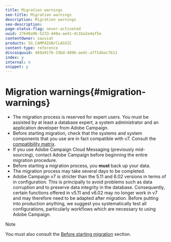 ```yaml
---
title: Migration warnings
seo-title: Migration warnings
description: Migration warnings
seo-description: 
page-status-flag: never-activated
uuid: 37640a9b-5233-448a-ae41-dc1ba2e4af5e
contentOwner: sauviat
products: SG_CAMPAIGN/CLASSIC
content-type: reference
discoiquuid: 469a91f6-33bd-4896-aedc-a7f14bac7b11
index: y
internal: n
snippet: y
---
```


# Migration warnings{#migration-warnings}

* The migration process is reserved for expert users. You must be assisted by at least a database expert, a system administrator and an application developer from Adobe Campaign.
* Before starting migration, check that the systems and system components that you use are in fact compatible with v7. Consult the [compatibility matrix](https://helpx.adobe.com/campaign/kb/compatibility-matrix.html).
* If you use Adobe Campaign Cloud Messaging (previously mid-sourcing), contact Adobe Campaign before beginning the entire migration procedure.
* Before starting a migration process, you **must** back up your data.
* The migration process may take several days to be completed.
* Adobe Campaign v7 is stricter than the 5.11 and 6.02 versions in terms of in configuration. This is principally to avoid problems such as data corruption and to preserve data integrity in the database. Consequently, certain functions offered in v5.11 and v6.02 may no longer work in v7 and may therefore need to be adapted after migration. Before putting into production anything, we suggest you systematically test all configurations, particularly workflows which are necessary to using Adobe Campaign.

>[!NOTE]
>
>You must also consult the [Before starting migration](../../migration/using/before-starting-migration.md) section.

